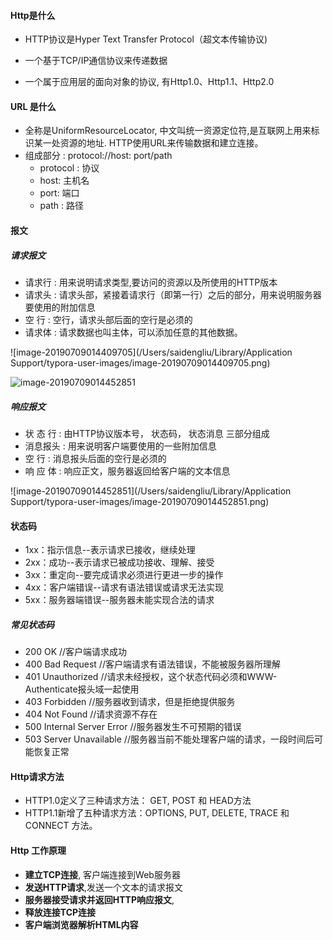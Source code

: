 #### Http是什么

- HTTP协议是Hyper Text Transfer Protocol（超文本传输协议)

- 一个基于TCP/IP通信协议来传递数据

- 一个属于应用层的面向对象的协议, 有Http1.0、Http1.1、Http2.0

  


#### URL 是什么
- 全称是UniformResourceLocator, 中文叫统一资源定位符,是互联网上用来标识某一处资源的地址. HTTP使用URL来传输数据和建立连接。
- 组成部分 : protocol://host: port/path
  - protocol : 协议
  - host: 主机名
  - port: 端口
  - path : 路径



#### 报文
##### 请求报文

- 请求行 : 用来说明请求类型,要访问的资源以及所使用的HTTP版本
- 请求头 : 请求头部，紧接着请求行（即第一行）之后的部分，用来说明服务器要使用的附加信息
- 空    行 :  空行，请求头部后面的空行是必须的
- 请求体 : 请求数据也叫主体，可以添加任意的其他数据。

![image-20190709014409705](/Users/saidengliu/Library/Application Support/typora-user-images/image-20190709014409705.png)

![image-20190709014452851](https://upload-images.jianshu.io/upload_images/2964446-fdfb1a8fce8de946.png)


##### 响应报文

- 状  态  行 : 由HTTP协议版本号， 状态码， 状态消息 三部分组成
- 消息报头 : 用来说明客户端要使用的一些附加信息
- 空        行 : 消息报头后面的空行是必须的
- 响  应  体 : 响应正文，服务器返回给客户端的文本信息

![image-20190709014452851](/Users/saidengliu/Library/Application Support/typora-user-images/image-20190709014452851.png)


#### 状态码

- 1xx：指示信息--表示请求已接收，继续处理
- 2xx：成功--表示请求已被成功接收、理解、接受
- 3xx：重定向--要完成请求必须进行更进一步的操作
- 4xx：客户端错误--请求有语法错误或请求无法实现
- 5xx：服务器端错误--服务器未能实现合法的请求

##### 常见状态码
- 200 OK                                //客户端请求成功
- 400 Bad Request               //客户端请求有语法错误，不能被服务器所理解
- 401 Unauthorized              //请求未经授权，这个状态代码必须和WWW-Authenticate报头域一起使用 
- 403 Forbidden                    //服务器收到请求，但是拒绝提供服务
- 404 Not Found                    //请求资源不存在  
- 500 Internal Server Error   //服务器发生不可预期的错误
- 503 Server Unavailable       //服务器当前不能处理客户端的请求，一段时间后可能恢复正常



#### Http请求方法

- HTTP1.0定义了三种请求方法： GET, POST 和 HEAD方法
- HTTP1.1新增了五种请求方法：OPTIONS, PUT, DELETE, TRACE 和 CONNECT 方法。

#### Http 工作原理

- **建立TCP连接**, 客户端连接到Web服务器
- **发送HTTP请求**,发送一个文本的请求报文
- **服务器接受请求并返回HTTP响应报文**, 
- **释放连接TCP连接**
- **客户端浏览器解析HTML内容**

